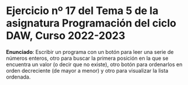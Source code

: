 # Ejercicio nº 17 del Tema 5 de la asignatura Programación del ciclo DAW, Curso 2022-2023
**Enunciado**: Escribir un programa con un botón para leer una serie de números enteros, otro para buscar la primera posición en la que se encuentra un valor (o decir que no existe), otro botón para ordenarlos en orden decreciente (de mayor a menor) y otro para visualizar la lista ordenada.